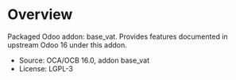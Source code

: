# Overview

Packaged Odoo addon: base_vat. Provides features documented in upstream Odoo 16 under this addon.

- Source: OCA/OCB 16.0, addon base_vat
- License: LGPL-3
